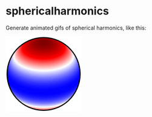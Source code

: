 # sphericalharmonics
Generate animated gifs of spherical harmonics, like this:

![Example spherical harmonic animation](https://raw.githubusercontent.com/keatonb/sphericalharmonics/master/l2m0.gif)

